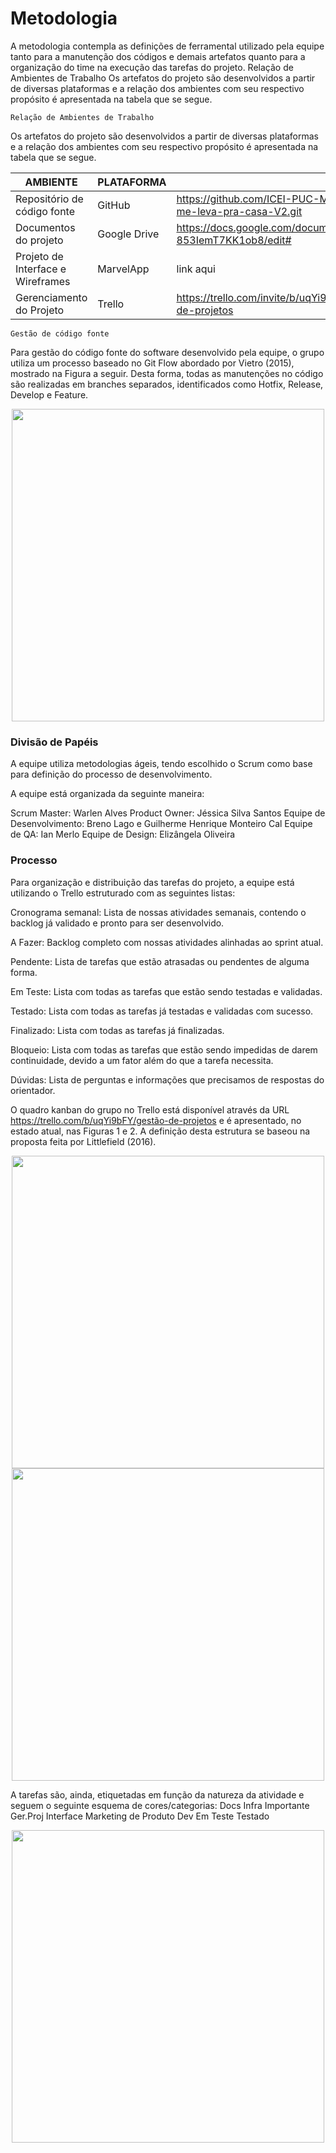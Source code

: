 
# Metodologia

A metodologia contempla as definições de ferramental utilizado pela equipe tanto para a manutenção dos códigos e demais artefatos quanto para a organização do time na execução das tarefas do projeto.
Relação de Ambientes de Trabalho 
Os artefatos do projeto são desenvolvidos a partir de diversas plataformas e a relação dos ambientes com seu respectivo propósito é apresentada na tabela que se segue. 

`Relação de Ambientes de Trabalho` 

Os artefatos do projeto são desenvolvidos a partir de diversas plataformas e a relação dos ambientes com seu respectivo propósito é apresentada na tabela que se segue. 

|AMBIENTE| PLATAFORMA |LINK DE ACESSO             |
|--------------------|------------------------------------|----------------------------------------|
|Repositório de código fonte   | GitHub| https://github.com/ICEI-PUC-Minas-PMV-ADS/pmv-ads-2022-1-e1-proj-web-t5-me-leva-pra-casa-V2.git |
|Documentos do projeto        | Google Drive | https://docs.google.com/document/d/1p78mMECqnw6SirMCZ-853IemT7KK1ob8/edit# |
|Projeto de Interface e  Wireframes        | MarvelApp | link aqui |
|Gerenciamento do Projeto     | Trello   | https://trello.com/invite/b/uqYi9bFY/1c116146eea18db66e8f5d1d21954b4a/gestao-de-projetos|

 `Gestão de código fonte`
 
Para gestão do código fonte do software desenvolvido pela equipe, o grupo utiliza um processo baseado no Git Flow abordado por Vietro (2015), mostrado na Figura a seguir. Desta forma, todas as manutenções no código são realizadas em branches separados, identificados como Hotfix, Release, Develop e Feature.

<div align="center">
<img src="https://user-images.githubusercontent.com/101758971/162644263-efead5ae-8779-434d-b011-166987819339.png" width="500px" />
</div>
                         
### Divisão de Papéis

A equipe utiliza metodologias ágeis, tendo escolhido o Scrum como base para definição do processo de desenvolvimento.

A equipe está organizada da seguinte maneira:

Scrum Master: Warlen Alves
Product Owner: Jéssica Silva Santos
Equipe de Desenvolvimento: Breno Lago e Guilherme Henrique Monteiro Cal
Equipe de QA: Ian Merlo
Equipe de Design: Elizângela Oliveira


### Processo

Para organização e distribuição das tarefas do projeto, a equipe está utilizando o Trello estruturado com as seguintes listas: 

Cronograma semanal: Lista de nossas atividades semanais, contendo o backlog já validado e pronto para ser desenvolvido.

A Fazer: Backlog completo com nossas atividades alinhadas ao sprint atual.

Pendente: Lista de tarefas que estão atrasadas ou pendentes de alguma forma.

Em Teste: Lista com todas as tarefas que estão sendo testadas e validadas.

Testado: Lista com todas as tarefas já testadas e validadas com sucesso.

Finalizado: Lista com todas as tarefas já finalizadas.

Bloqueio: Lista com todas as tarefas que estão sendo impedidas de darem continuidade, devido a um fator além do que a tarefa necessita.

Dúvidas: Lista de perguntas e informações que precisamos de respostas do orientador.


O quadro kanban do grupo no Trello está disponível através da URL https://trello.com/b/uqYi9bFY/gestão-de-projetos e é apresentado, no estado atual, nas Figuras 1 e 2. A definição desta estrutura se baseou na proposta feita por Littlefield (2016).

<div align="center">
<img src="![Opera Instantâneo_2022-04-11_213745_trello com](https://user-images.githubusercontent.com/54327906/162855970-3a0d2413-99f6-4c44-9ab4-c63a9cbc88c1.png)" width="500px" />
</div>


<div align="center">
<img src="![Opera Instantâneo_2022-04-11_213829_trello com](https://user-images.githubusercontent.com/54327906/162856057-5bfb0670-6b07-45bd-a174-9af55cbb3fe3.png)" width="500px" />
</div>

A tarefas são, ainda, etiquetadas em função da 
natureza da atividade e seguem o seguinte esquema 
de cores/categorias:
Docs
Infra
Importante
Ger.Proj
Interface
Marketing de Produto
Dev
Em Teste
Testado

<div align="center">
<img src="![Opera Instantâneo_2022-04-11_213906_trello com](https://user-images.githubusercontent.com/54327906/162856094-ec6108c5-5da8-46be-82c6-8ae070add3b3.png)" width="500px" />
</div>

